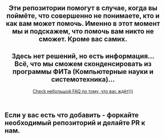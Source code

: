 <div id="header" align="center">
  <h2>
    Эти репозитории помогут в случае, когда вы поймёте, что совершенно не понимаете, кто и как вам может помочь. Именно в этот момент мы и подскажем, что помочь вам никто не сможет. Кроме вас самих.
  </h2>
  <h2>
    Здесь нет решений, но есть информация... Всё, что мы сможем сконденсировать из программы ФИТа (Компьютерные науки и системотехника)... 
  </h2>
</div>

<header>
  <a href="https://github.com/dead-seeds/FAQ">Check небольшой FAQ по тому, что вас ждёт)))</a>
</header>

## Если у вас есть что добавить - форкайте необходимый репозиторий и делайте PR к нам.
